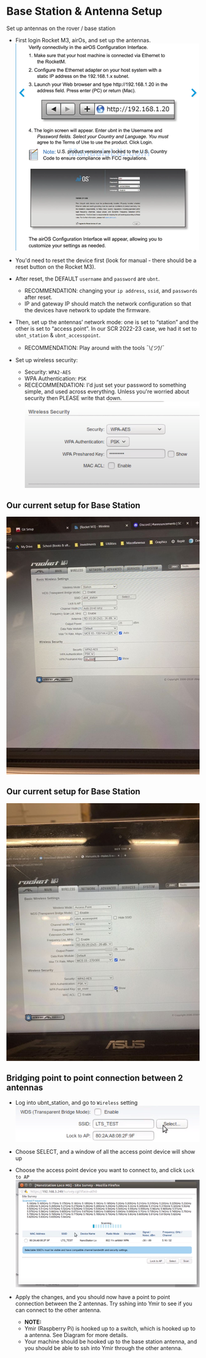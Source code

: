 # Base Station & Antenna Setup
Set up antennas on the rover / base station
- First login Rocket M3, airOs, and set up the antennas.
![](../img/loginRocket.png)

- You'd need to reset the device first (look for manual - there should be a reset button on the Rocket M3). 
- After reset, the DEFAULT `username` and `password` are `ubnt`. 
    + RECOMMENDATION: changing your `ip address`, `ssid`, and `passwords` after reset. 
    + IP and gateway IP should match the network configuration so that the devices have network to update the firmware.

- Then, set up the antennas’ network mode: one is set to “station” and the other is set to “access point”. In our SCR 2022-23 case, we had it set to `ubnt_station` & `ubnt_accesspoint`.
    + RECOMMENDATION: Play around with the tools ¯\\_(ツ)_/¯

- Set up wireless security:
    + Security: `WPA2-AES`
    + WPA Authentication: `PSK`
    + RECECOMMENDATION: I'd just set your password to something simple, and used across everything. Unless you're worried about security then PLEASE write that down.
![](../img/wirelessSec.png)

## Our current setup for Base Station
![](../img/ubntStation.jpg)

## Our current setup for Base Station
![](../img/ubntAccesspoint.jpg)

## Bridging point to point connection between 2 antennas
- Log into ubnt_station, and go to `Wireless` setting
![](../img/select.png)

- Choose SELECT, and a window of all the access point device will show up
- Choose the access point device you want to connect to, and click `Lock to AP`
![](../img/lockAP.png)

- Apply the changes, and you should now have a point to point connection between the 2 antennas. Try sshing into Ymir to see if you can connect to the other antenna.
    + **NOTE:**
    + Ymir (Raspberry Pi) is hooked up to a switch, which is hooked up to a antenna. See Diagram for more details.
    + Your machine should be hooked up to the base station antenna, and you should be able to ssh into Ymir through the other antenna.
